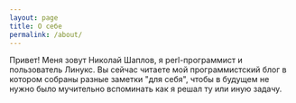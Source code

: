 ```yaml
---
layout: page
title: О себе 
permalink: /about/
---
```


Привет! Меня зовут Николай Шаплов, я perl-программист и пользователь Линукс. Вы сейчас читаете мой программистский блог в котором собраны разные заметки "для себя", чтобы в будущем не нужно было мучительно вспоминать как я решал ту или иную задачу.

<!--

### Contact me
 Find me on [Google+][google] / [Github][github] / [Twitter][Twitter] or just say `Hello` at 
[gayanvirajith@gmail.com](gayanvirajith@gmail.com).


[tf]: http://template-factory.nl
[m]: http://mearch.com
[pw]: http://processwire.com
[pwf]: http://processwire.com/talk
[jekyll]: http://jekyllrb.com
[github]: https://github.com/gayanvirajith
[google]: https://plus.google.com/+GayanVirajith
[twitter]: https://twitter.com/gayanvirajith
-->
